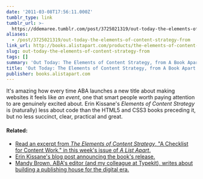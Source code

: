 ```yaml
---
date: '2011-03-08T17:56:11.000Z'
tumblr_type: link
tumblr_url: >-
  https://ddemaree.tumblr.com/post/3725021319/out-today-the-elements-of-content-strategy-from
aliases:
  - /post/3725021319/out-today-the-elements-of-content-strategy-from
link_url: http://books.alistapart.com/products/the-elements-of-content-strategy
slug: out-today-the-elements-of-content-strategy-from
tags: []
summary: 'Out Today: The Elements of Content Strategy, from A Book Apart'
title: 'Out Today: The Elements of Content Strategy, from A Book Apart'
publisher: books.alistapart.com
---
```


It's amazing how every time ABA launches a new title about making websites it feels like _an event_, one that smart people worth paying attention to are genuinely excited about. Erin Kissane's _Elements of Content Strategy_ is (naturally) less about code than the HTML5 and CSS3 books preceding it, but no less succinct, clear, practical and great.

#### Related:

* [Read an excerpt from _The Elements of Content Strategy_, "A Checklist for Content Work," in this week's issue of _A List Apart_.](http://www.alistapart.com/articles/a-checklist-for-content-work/)
* [Erin Kissane's blog post announcing the book's release.](http://incisive.nu/2011/now-out-the-elements-of-content-strategy/)
* [Mandy Brown, ABA's editor (and my colleague at Typekit), writes about building a publishing house for the digital era.](http://aworkinglibrary.com/library/archives/three/)
